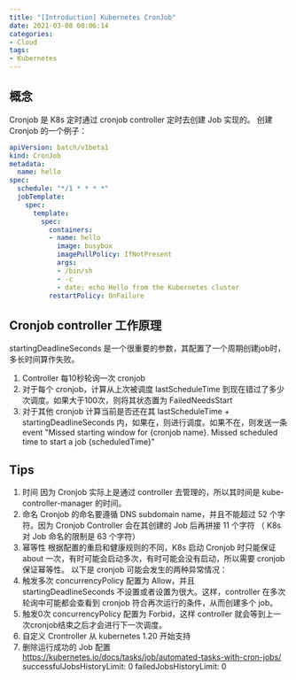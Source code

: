 ```yaml
---
title: "[Introduction] Kubernetes CronJob"
date: 2021-03-08 00:06:14
categories:
- Cloud
tags:
- Kubernetes
---
```

## 概念
Cronjob 是 K8s 定时通过 cronjob controller 定时去创建 Job 实现的。
创建 Cronjob 的一个例子：
```yaml
apiVersion: batch/v1beta1
kind: CronJob
metadata:
  name: hello
spec:
  schedule: "*/1 * * * *"
  jobTemplate:
    spec:
      template:
        spec:
          containers:
          - name: hello
            image: busybox
            imagePullPolicy: IfNotPresent
            args:
            - /bin/sh
            - -c
            - date; echo Hello from the Kubernetes cluster
          restartPolicy: OnFailure
```

## Cronjob controller 工作原理
startingDeadlineSeconds 是一个很重要的参数，其配置了一个周期创建job时，多长时间算作失败。
1. Controller 每10秒轮询一次 cronjob
2. 对于每个 cronjob，计算从上次被调度 lastScheduleTime 到现在错过了多少次调度。如果大于100次，则将其状态置为 FailedNeedsStart
3. 对于其他 cronjob 计算当前是否还在其 lastScheduleTime + startingDeadlineSeconds 内，如果在，则进行调度。如果不在，则发送一条 event
"Missed starting window for {cronjob name}. Missed scheduled time to start a job {scheduledTime}"

## Tips
1. 时间
因为 Cronjob 实际上是通过 controller 去管理的，所以其时间是 kube-controller-manager 的时间。
2. 命名
Cronjob 的命名要遵循 DNS subdomain name，并且不能超过 52 个字符。因为 Cronjob Controller 会在其创建的 Job 后再拼接 11 个字符 （ K8s 对 Job 命名的限制是 63 个字符）
3. 幂等性
根据配置的重启和健康规则的不同，K8s 启动 Cronjob 时只能保证 about 一次，有时可能会启动多次，有时可能会没有启动，所以需要 cronjob 保证幂等性。
以下是 cronjob 可能会发生的两种异常情况：
  1. 触发多次
concurrencyPolicy 配置为 Allow，并且 startingDeadlineSeconds 不设置或者设置为很大。这样，controller 在多次轮询中可能都会查看到 cronjob 符合再次运行的条件，从而创建多个 job。
  2. 触发0次
concurrencyPolicy 配置为 Forbid，这样 controller 就会等到上一次cronjob结束之后才会进行下一次调度。
4. 自定义 Crontroller
从 kubernetes 1.20 开始支持
5. 删除运行成功的 Job
配置 https://kubernetes.io/docs/tasks/job/automated-tasks-with-cron-jobs/
  successfulJobsHistoryLimit: 0
  failedJobsHistoryLimit: 0

